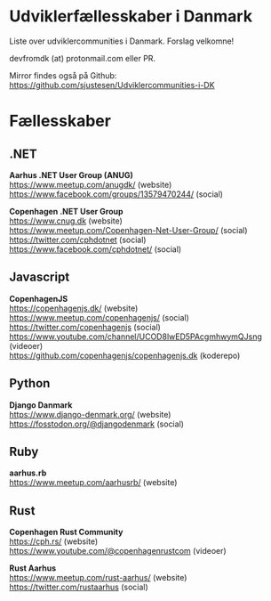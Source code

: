 # Udviklerfællesskaber i Danmark 

Liste over udviklercommunities i Danmark.
Forslag velkomne!

devfromdk (at) protonmail.com eller PR.

Mirror findes også på Github:   
https://github.com/sjustesen/Udviklercommunities-i-DK

# Fællesskaber

## .NET

**Aarhus .NET User Group (ANUG)**  
https://www.meetup.com/anugdk/  (website)  
https://www.facebook.com/groups/13579470244/ (social)  


**Copenhagen .NET User Group**  
https://www.cnug.dk (website)  
https://www.meetup.com/Copenhagen-Net-User-Group/ (social)    
https://twitter.com/cphdotnet (social)  
https://www.facebook.com/cphdotnet/ (social)

## Javascript

**CopenhagenJS**  
https://copenhagenjs.dk/ (website)  
https://www.meetup.com/copenhagenjs/ (social)  
https://twitter.com/copenhagenjs (social)  
https://www.youtube.com/channel/UCOD8lwED5PAcgmhwymQJsng (videoer)  
https://github.com/copenhagenjs/copenhagenjs.dk (koderepo)

## Python

**Django Danmark**  
https://www.django-denmark.org/ (website)  
https://fosstodon.org/@djangodenmark (social)

## Ruby

**aarhus.rb**  
https://www.meetup.com/aarhusrb/ (website)


## Rust

**Copenhagen Rust Community**   
https://cph.rs/ (website)  
https://www.youtube.com/@copenhagenrustcom (videoer)  

**Rust Aarhus**  
https://www.meetup.com/rust-aarhus/ (website)  
https://twitter.com/rustaarhus (social)


